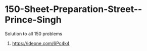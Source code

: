 # 150-Sheet-Preparation-Street--Prince-Singh
Solution to all 150 problems
1. https://ideone.com/6Pc4k4
